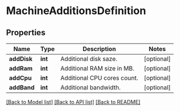 # MachineAdditionsDefinition

## Properties
Name | Type | Description | Notes
------------ | ------------- | ------------- | -------------
**addDisk** | **int** | Additional disk saze. | [optional] 
**addRam** | **int** | Additional RAM size in MB. | [optional] 
**addCpu** | **int** | Additional CPU cores count. | [optional] 
**addBand** | **int** | Additional bandwidth. | [optional] 

[[Back to Model list]](../../README.md#documentation-for-models) [[Back to API list]](../../README.md#documentation-for-api-endpoints) [[Back to README]](../../README.md)

